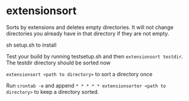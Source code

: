 # extensionsort

Sorts by extensions and deletes empty directories. It will not change directories you already have in that directory if they are not empty.

sh setup.sh to install

Test your build by running testsetup.sh and then `extensionsort testdir`. The testdir directory should be sorted now

`extensionsort <path to directory>` to sort a directory once

Run `crontab -e` and append `* * * * * extensionsorter <path to directory>` to keep a directory sorted.
